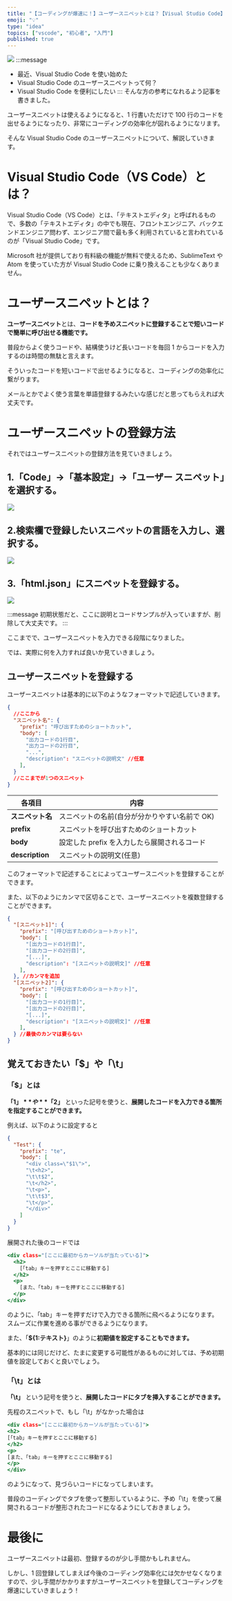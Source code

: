 ```yaml
---
title: "【コーディングが爆速に！】ユーザースニペットとは？【Visual Studio Code】"
emoji: "💡"
type: "idea"
topics: ["vscode", "初心者", "入門"]
published: true
---
```


![](https://storage.googleapis.com/zenn-user-upload/51ef41761a77-20211215.png)
:::message

- 最近、Visual Studio Code を使い始めた
- Visual Studio Code のユーザースニペットって何？
- Visual Studio Code を便利にしたい
  :::
  そんな方の参考になれるよう記事を書きました。

ユーザースニペットは使えるようになると、1 行書いただけで 100 行のコードを出せるようになったり、非常にコーディングの効率化が図れるようになリます。

そんな Visual Studio Code のユーザースニペットについて、解説していきます。

# Visual Studio Code（VS Code）とは？

Visual Studio Code（VS Code）とは、「テキストエディタ」と呼ばれるもので、多数の「テキストエディタ」の中でも現在、フロントエンジニア、バックエンドエンジニア問わず、エンジニア間で最も多く利用されていると言われているのが「Visual Studio Code」です。

Microsoft 社が提供しており有料級の機能が無料で使えるため、SublimeText や Atom を使っていた方が Visual Studio Code に乗り換えることも少なくありません。

# ユーザースニペットとは？

**ユーザースニペット**とは、**コードを予めスニペットに登録することで短いコードで簡単に呼び出せる機能です。**

普段からよく使うコードや、結構使うけど長いコードを毎回 1 からコードを入力するのは時間の無駄と言えます。

そういったコードを短いコードで出せるようになると、コーディングの効率化に繋がります。

メールとかでよく使う言葉を単語登録するみたいな感じだと思ってもらえれば大丈夫です。

# ユーザースニペットの登録方法

それではユーザースニペットの登録方法を見ていきましょう。

## 1.「Code」→「基本設定」→「ユーザー スニペット」を選択する。

![](https://storage.googleapis.com/zenn-user-upload/6ed0019fde9c-20211215.png)

## 2.検索欄で登録したいスニペットの言語を入力し、選択する。

![](https://storage.googleapis.com/zenn-user-upload/924032bb1072-20211215.png)

## 3.「html.json」にスニペットを登録する。

![](https://storage.googleapis.com/zenn-user-upload/6501d354fbbc-20211215.png)

:::message
初期状態だと、ここに説明とコードサンプルが入っていますが、削除して大丈夫です。
:::

ここまでで、ユーザースニペットを入力できる段階になりました。

では、実際に何を入力すれば良いか見ていきましょう。

## ユーザースニペットを登録する

ユーザースニペットは基本的に以下のようなフォーマットで記述していきます。

```json:html.json
{
  //ここから
  "スニペット名": {
    "prefix": "呼び出すためのショートカット",
    "body": [
      "出力コードの1行目",
      "出力コードの2行目",
      "...",
      "description": "スニペットの説明文" //任意
    ],
  }
  //ここまでが1つのスニペット
}
```

| 各項目           | 内容                                          |
| ---------------- | --------------------------------------------- |
| **スニペット名** | スニペットの名前(自分が分かりやすい名前で OK) |
| **prefix**       | スニペットを呼び出すためのショートカット      |
| **body**         | 設定した prefix を入力したら展開されるコード  |
| **description**  | スニペットの説明文(任意)                      |

このフォーマットで記述することによってユーザースニペットを登録することができます。

また、以下のようにカンマで区切ることで、ユーザースニペットを複数登録することができます。

```json:html.json
{
  "[スニペット1]": {
    "prefix": "[呼び出すためのショートカット]",
    "body": [
      "[出力コードの1行目]",
      "[出力コードの2行目]",
      "[...]",
      "description": "[スニペットの説明文]" //任意
    ],
  }, //カンマを追加
  "[スニペット2]": {
    "prefix": "[呼び出すためのショートカット]",
    "body": [
      "[出力コードの1行目]",
      "[出力コードの2行目]",
      "[...]",
      "description": "[スニペットの説明文]" //任意
    ],
  } //最後のカンマは要らない
}
```

## 覚えておきたい「$」や「\t」

### 「$」とは

**「$1」** や**「$2」** といった記号を使うと、**展開したコードを入力できる箇所を指定することができます。**

例えば、以下のように設定すると

```json:html.json
{
  "Test": {
    "prefix": "te",
    "body": [
      "<div class=\"$1\">",
      "\t<h2>",
      "\t\t$2",
      "\t</h2>",
      "\t<p>",
      "\t\t$3",
      "\t</p>",
      "</div>"
    ]
  }
}
```

展開された後のコードでは

```html:index.html
<div class="[ここに最初からカーソルが当たっている]">
  <h2>
    [「tab」キーを押すとここに移動する]
  </h2>
  <p>
    [また、「tab」キーを押すとここに移動する]
  </p>
</div>
```

のように、「tab」キーを押すだけで入力できる箇所に飛べるようになります。
スムーズに作業を進める事ができるようになります。

また、「**${1:テキスト}**」のように**初期値を設定することもできます。**

基本的には同じだけど、たまに変更する可能性があるものに対しては、予め初期値を設定しておくと良いでしょう。

### 「\t」とは

**「\t」** という記号を使うと、**展開したコードにタブを挿入することができます。**

先程のスニペットで、もし「\t」がなかった場合は

```html:index.html
<div class="[ここに最初からカーソルが当たっている]">
<h2>
[「tab」キーを押すとここに移動する]
</h2>
<p>
[また、「tab」キーを押すとここに移動する]
</p>
</div>
```

のようになって、見づらいコードになってしまいます。

普段のコーディングでタブを使って整形しているように、予め「\t」を使って展開されるコードが整形されたコードになるようにしておきましょう。

# 最後に

ユーザースニペットは最初、登録するのが少し手間かもしれません。

しかし、1 回登録してしまえば今後のコーディング効率化には欠かせなくなりますので、少し手間がかかりますがユーザースニペットを登録してコーディングを爆速にしていきましょう！
